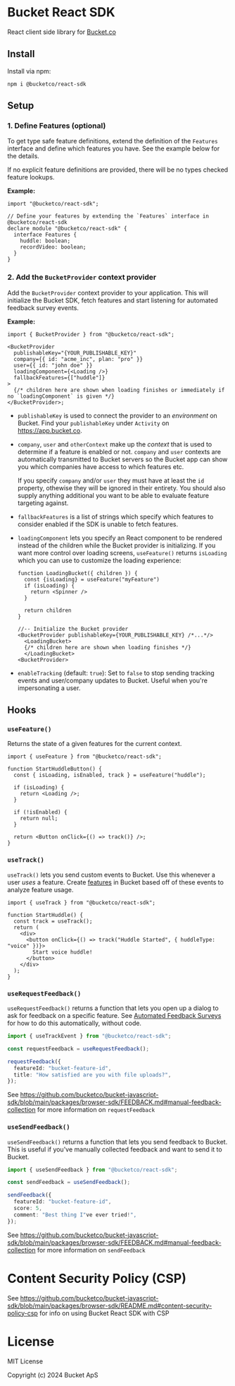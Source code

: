 # Bucket React SDK

React client side library for [Bucket.co](https://bucket.co)

## Install

Install via npm:

```
npm i @bucketco/react-sdk
```

## Setup

### 1. Define Features (optional)

To get type safe feature definitions, extend the definition of the `Features` interface and define which features you have.
See the example below for the details.

If no explicit feature definitions are provided, there will be no types checked feature lookups.

**Example:**

```tsx
import "@bucketco/react-sdk";

// Define your features by extending the `Features` interface in @bucketco/react-sdk
declare module "@bucketco/react-sdk" {
  interface Features {
    huddle: boolean;
    recordVideo: boolean;
  }
}
```

### 2. Add the `BucketProvider` context provider

Add the `BucketProvider` context provider to your application.
This will initialize the Bucket SDK, fetch features and start listening for automated feedback survey events.

**Example:**

```tsx
import { BucketProvider } from "@bucketco/react-sdk";

<BucketProvider
  publishableKey="{YOUR_PUBLISHABLE_KEY}"
  company={{ id: "acme_inc", plan: "pro" }}
  user={{ id: "john doe" }}
  loadingComponent={<Loading />}
  fallbackFeatures={["huddle"]}
>
  {/* children here are shown when loading finishes or immediately if no `loadingComponent` is given */}
</BucketProvider>;
```

- `publishableKey` is used to connect the provider to an _environment_ on Bucket. Find your `publishableKey` under `Activity` on https://app.bucket.co.
- `company`, `user` and `otherContext` make up the _context_ that is used to determine if a feature is enabled or not. `company` and `user` contexts are automatically transmitted to Bucket servers so the Bucket app can show you which companies have access to which features etc.

  If you specify `company` and/or `user` they must have at least the `id` property, othewise they will be ignored in their entirety. You should also supply anything additional you want to be able to evaluate feature targeting against.

- `fallbackFeatures` is a list of strings which specify which features to consider enabled if the SDK is unable to fetch features.
- `loadingComponent` lets you specify an React component to be rendered instead of the children while the Bucket provider is initializing. If you want more control over loading screens, `useFeature()` returns `isLoading` which you can use to customize the loading experience:

  ```tsx
  function LoadingBucket({ children }) {
    const {isLoading} = useFeature("myFeature")
    if (isLoading) {
      return <Spinner />
    }

    return children
  }

  //-- Initialize the Bucket provider
  <BucketProvider publishableKey={YOUR_PUBLISHABLE_KEY} /*...*/>
    <LoadingBucket>
    {/* children here are shown when loading finishes */}
    </LoadingBucket>
  <BucketProvider>
  ```

- `enableTracking` (default: `true`): Set to `false` to stop sending tracking events and user/company updates to Bucket. Useful when you're impersonating a user.

## Hooks

### `useFeature()`

Returns the state of a given features for the current context.

```tsx
import { useFeature } from "@bucketco/react-sdk";

function StartHuddleButton() {
  const { isLoading, isEnabled, track } = useFeature("huddle");

  if (isLoading) {
    return <Loading />;
  }

  if (!isEnabled) {
    return null;
  }

  return <Button onClick={() => track()} />;
}
```

### `useTrack()`

`useTrack()` lets you send custom events to Bucket. Use this whenever a user _uses_ a feature. Create [features](https://docs.bucket.co/introduction/concepts/feature) in Bucket based off of these events to analyze feature usage.

```tsx
import { useTrack } from "@bucketco/react-sdk";

function StartHuddle() {
  const track = useTrack();
  return (
    <div>
      <button onClick={() => track("Huddle Started", { huddleType: "voice" })}>
        Start voice huddle!
      </button>
    </div>
  );
}
```

### `useRequestFeedback()`

`useRequestFeedback()` returns a function that lets you open up a dialog to ask for feedback on a specific feature.
See [Automated Feedback Surveys](https://docs.bucket.co/product-handbook/live-satisfaction) for how to do this automatically, without code.

```ts
import { useTrackEvent } from "@bucketco/react-sdk";

const requestFeedback = useRequestFeedback();

requestFeedback({
  featureId: "bucket-feature-id",
  title: "How satisfied are you with file uploads?",
});
```

See https://github.com/bucketco/bucket-javascript-sdk/blob/main/packages/browser-sdk/FEEDBACK.md#manual-feedback-collection for more information on `requestFeedback`

### `useSendFeedback()`

`useSendFeedback()` returns a function that lets you send feedback to Bucket.
This is useful if you've manually collected feedback and want to send it to Bucket.

```ts
import { useSendFeedback } from "@bucketco/react-sdk";

const sendFeedback = useSendFeedback();

sendFeedback({
  featureId: "bucket-feature-id",
  score: 5,
  comment: "Best thing I"ve ever tried!",
});
```

See https://github.com/bucketco/bucket-javascript-sdk/blob/main/packages/browser-sdk/FEEDBACK.md#manual-feedback-collection for more information on `sendFeedback`

# Content Security Policy (CSP)

See https://github.com/bucketco/bucket-javascript-sdk/blob/main/packages/browser-sdk/README.md#content-security-policy-csp for info on using Bucket React SDK with CSP

# License

MIT License

Copyright (c) 2024 Bucket ApS
